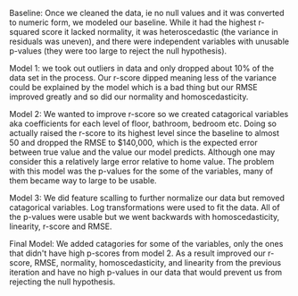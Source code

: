 Baseline: Once we cleaned the data, ie no null values and it was converted to numeric form, we modeled our baseline. While it had the highest r-squared score it lacked normality, it was heteroscedastic (the variance in residuals was uneven), and there were independent variables with unusable p-values (they were too large to reject the null hypothesis).

Model 1: we took out outliers in data and only dropped about 10% of the data set in the process.  Our r-score dipped meaning less of the variance could be explained by the model which is a bad thing but our RMSE improved greatly and so did our normality and homoscedasticity.

Model 2: We wanted to improve r-score so we created catagorical variables aka coefficients for each level of floor, bathroom, bedroom etc.  Doing so actually raised the r-score to its highest level since the baseline to almost 50 and dropped the RMSE to $140,000, which is the expected error between true value and the value our model predicts.  Although one may consider this a relatively large error relative to home value.  The problem with this model was the p-values for the some of the variables, many of them became way to large to be usable.

Model 3: We did feature scalling to further normalize our data but removed catagorical variables.  Log transformations were used to fit the data.  All of the p-values were usable but we went backwards with homoscedasticity, linearity, r-score and RMSE.

Final Model: We added catagories for some of the variables, only the ones that didn't have high p-scores from model 2.  As a result improved our r-score, RMSE, normality, homoscedasticity, and linearity from the previous iteration and have no high p-values in our data that would prevent us from rejecting the null hypothesis.
